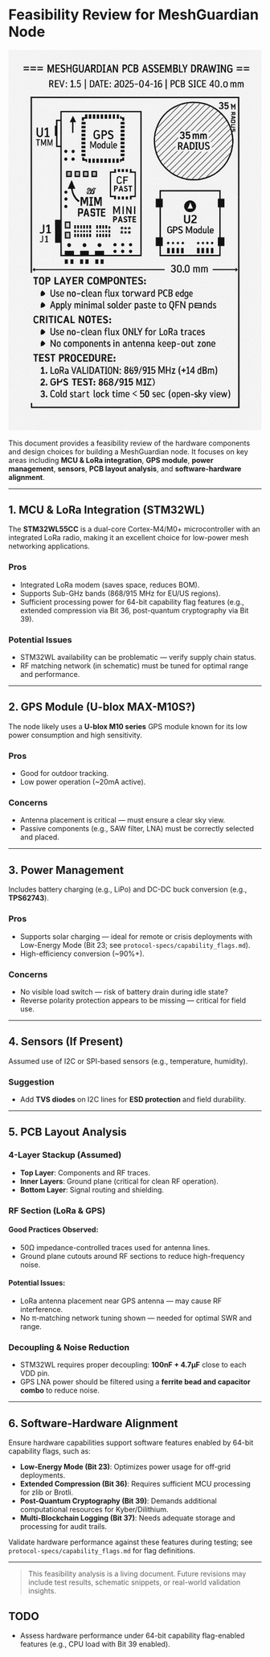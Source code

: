 # Feasibility Review for MeshGuardian Node

![Alt Text](/docs/assets/PCB_assembly_drawing.png)

This document provides a feasibility review of the hardware components and design choices for building a MeshGuardian node. It focuses on key areas including **MCU & LoRa integration**, **GPS module**, **power management**, **sensors**, **PCB layout analysis**, and **software-hardware alignment**.

---

## 1. MCU & LoRa Integration (STM32WL)

The **STM32WL55CC** is a dual-core Cortex-M4/M0+ microcontroller with an integrated LoRa radio, making it an excellent choice for low-power mesh networking applications.

### Pros
- Integrated LoRa modem (saves space, reduces BOM).
- Supports Sub-GHz bands (868/915 MHz for EU/US regions).
- Sufficient processing power for 64-bit capability flag features (e.g., extended compression via Bit 36, post-quantum cryptography via Bit 39).

### Potential Issues
- STM32WL availability can be problematic — verify supply chain status.
- RF matching network (in schematic) must be tuned for optimal range and performance.

---

## 2. GPS Module (U-blox MAX-M10S?)

The node likely uses a **U-blox M10 series** GPS module known for its low power consumption and high sensitivity.

### Pros
- Good for outdoor tracking.
- Low power operation (~20mA active).

### Concerns
- Antenna placement is critical — must ensure a clear sky view.
- Passive components (e.g., SAW filter, LNA) must be correctly selected and placed.

---

## 3. Power Management

Includes battery charging (e.g., LiPo) and DC-DC buck conversion (e.g., **TPS62743**).

### Pros
- Supports solar charging — ideal for remote or crisis deployments with Low-Energy Mode (Bit 23; see `protocol-specs/capability_flags.md`).
- High-efficiency conversion (~90%+).

### Concerns
- No visible load switch — risk of battery drain during idle state?
- Reverse polarity protection appears to be missing — critical for field use.

---

## 4. Sensors (If Present)

Assumed use of I2C or SPI-based sensors (e.g., temperature, humidity).

### Suggestion
- Add **TVS diodes** on I2C lines for **ESD protection** and field durability.

---

## 5. PCB Layout Analysis

### 4-Layer Stackup (Assumed)
- **Top Layer**: Components and RF traces.
- **Inner Layers**: Ground plane (critical for clean RF operation).
- **Bottom Layer**: Signal routing and shielding.

### RF Section (LoRa & GPS)

#### Good Practices Observed:
- 50Ω impedance-controlled traces used for antenna lines.
- Ground plane cutouts around RF sections to reduce high-frequency noise.

#### Potential Issues:
- LoRa antenna placement near GPS antenna — may cause RF interference.
- No π-matching network tuning shown — needed for optimal SWR and range.

### Decoupling & Noise Reduction
- STM32WL requires proper decoupling: **100nF + 4.7µF** close to each VDD pin.
- GPS LNA power should be filtered using a **ferrite bead and capacitor combo** to reduce noise.

---

## 6. Software-Hardware Alignment

Ensure hardware capabilities support software features enabled by 64-bit capability flags, such as:
- **Low-Energy Mode (Bit 23)**: Optimizes power usage for off-grid deployments.
- **Extended Compression (Bit 36)**: Requires sufficient MCU processing for zlib or Brotli.
- **Post-Quantum Cryptography (Bit 39)**: Demands additional computational resources for Kyber/Dilithium.
- **Multi-Blockchain Logging (Bit 37)**: Needs adequate storage and processing for audit trails.

Validate hardware performance against these features during testing; see `protocol-specs/capability_flags.md` for flag definitions.

---

> This feasibility analysis is a living document. Future revisions may include test results, schematic snippets, or real-world validation insights.

## TODO
- Assess hardware performance under 64-bit capability flag-enabled features (e.g., CPU load with Bit 39 enabled).